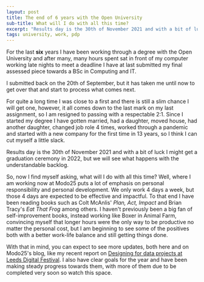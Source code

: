 ```yaml
---
layout: post
title: The end of 6 years with the Open University
sub-title: What will I do with all this time?
excerpt: "Results day is the 30th of November 2021 and with a bit of luck I might get a graduation ceremony in 2022..."
tags: university, work, pdp
---
```


For the last __six__ years I have been working through a degree with the Open University and after many, many hours spent sat in front of
my computer working late nights to meet a deadline I have at last submitted my final assessed piece towards a BSc in Computing  and IT.

I submitted back on the 20th of September, but it has taken me until now to get over that and start to process what comes next.

For quite a long time I was close to a first and there is still a slim chance I will get one, however, it all comes down to the last mark on my last assignment, so I am resigned to passing with a respectable 2:1. Since I started my degree I have gotten married, had a daughter, moved house, had another daughter, changed job role 4 times, worked through a pandemic and started with a new company for the first time in 13 years, so I think I can cut myself a little slack.

Results day is the 30th of November 2021 and with a bit of luck I might get a graduation ceremony in 2022, but we will see what happens with the understandable backlog.

So, now I find myself asking, what will I do with all this time? Well, where I am working now at Modo25 puts a lot of emphasis on personal responsibility and personal development. We only work 4 days a week, but those 4 days are expected to be effective and impactful. To that end I have been reading books such as Colt McAnlis' _Plan, Act, Impact_ and Brian Tracy's _Eat That Frog_ among others. I haven't previously been a big fan of self-improvement books, instead working like Boxer in Animal Farm, convincing myself that longer hours were the only way to be productive no matter the personal cost, but I am beginning to see some of the positives both with a better work-life balance and still getting things done. 

With that in mind, you can expect to see more updates, both here and on Modo25's blog, like my recent report on 
 [Designing for data projects at Leeds Digital Festival](https://modo25.com/events/designing-for-data-projects-at-leeds-digital-festival/). I also have clear goals for the year and have been making steady progress towards them, with more of them due to be completed very soon so watch this space.